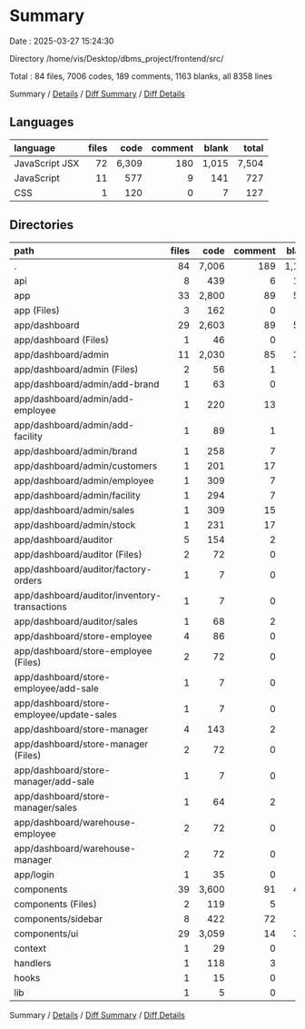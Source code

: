 # Summary

Date : 2025-03-27 15:24:30

Directory /home/vis/Desktop/dbms_project/frontend/src/

Total : 84 files,  7006 codes, 189 comments, 1163 blanks, all 8358 lines

Summary / [Details](details.md) / [Diff Summary](diff.md) / [Diff Details](diff-details.md)

## Languages
| language | files | code | comment | blank | total |
| :--- | ---: | ---: | ---: | ---: | ---: |
| JavaScript JSX | 72 | 6,309 | 180 | 1,015 | 7,504 |
| JavaScript | 11 | 577 | 9 | 141 | 727 |
| CSS | 1 | 120 | 0 | 7 | 127 |

## Directories
| path | files | code | comment | blank | total |
| :--- | ---: | ---: | ---: | ---: | ---: |
| . | 84 | 7,006 | 189 | 1,163 | 8,358 |
| api | 8 | 439 | 6 | 132 | 577 |
| app | 33 | 2,800 | 89 | 575 | 3,464 |
| app (Files) | 3 | 162 | 0 | 17 | 179 |
| app/dashboard | 29 | 2,603 | 89 | 550 | 3,242 |
| app/dashboard (Files) | 1 | 46 | 0 | 14 | 60 |
| app/dashboard/admin | 11 | 2,030 | 85 | 366 | 2,481 |
| app/dashboard/admin (Files) | 2 | 56 | 1 | 13 | 70 |
| app/dashboard/admin/add-brand | 1 | 63 | 0 | 14 | 77 |
| app/dashboard/admin/add-employee | 1 | 220 | 13 | 34 | 267 |
| app/dashboard/admin/add-facility | 1 | 89 | 1 | 26 | 116 |
| app/dashboard/admin/brand | 1 | 258 | 7 | 51 | 316 |
| app/dashboard/admin/customers | 1 | 201 | 17 | 43 | 261 |
| app/dashboard/admin/employee | 1 | 309 | 7 | 45 | 361 |
| app/dashboard/admin/facility | 1 | 294 | 7 | 52 | 353 |
| app/dashboard/admin/sales | 1 | 309 | 15 | 46 | 370 |
| app/dashboard/admin/stock | 1 | 231 | 17 | 42 | 290 |
| app/dashboard/auditor | 5 | 154 | 2 | 55 | 211 |
| app/dashboard/auditor (Files) | 2 | 72 | 0 | 19 | 91 |
| app/dashboard/auditor/factory-orders | 1 | 7 | 0 | 3 | 10 |
| app/dashboard/auditor/inventory-transactions | 1 | 7 | 0 | 3 | 10 |
| app/dashboard/auditor/sales | 1 | 68 | 2 | 30 | 100 |
| app/dashboard/store-employee | 4 | 86 | 0 | 25 | 111 |
| app/dashboard/store-employee (Files) | 2 | 72 | 0 | 19 | 91 |
| app/dashboard/store-employee/add-sale | 1 | 7 | 0 | 3 | 10 |
| app/dashboard/store-employee/update-sales | 1 | 7 | 0 | 3 | 10 |
| app/dashboard/store-manager | 4 | 143 | 2 | 52 | 197 |
| app/dashboard/store-manager (Files) | 2 | 72 | 0 | 19 | 91 |
| app/dashboard/store-manager/add-sale | 1 | 7 | 0 | 3 | 10 |
| app/dashboard/store-manager/sales | 1 | 64 | 2 | 30 | 96 |
| app/dashboard/warehouse-employee | 2 | 72 | 0 | 19 | 91 |
| app/dashboard/warehouse-manager | 2 | 72 | 0 | 19 | 91 |
| app/login | 1 | 35 | 0 | 8 | 43 |
| components | 39 | 3,600 | 91 | 437 | 4,128 |
| components (Files) | 2 | 119 | 5 | 27 | 151 |
| components/sidebar | 8 | 422 | 72 | 53 | 547 |
| components/ui | 29 | 3,059 | 14 | 357 | 3,430 |
| context | 1 | 29 | 0 | 10 | 39 |
| handlers | 1 | 118 | 3 | 2 | 123 |
| hooks | 1 | 15 | 0 | 5 | 20 |
| lib | 1 | 5 | 0 | 2 | 7 |

Summary / [Details](details.md) / [Diff Summary](diff.md) / [Diff Details](diff-details.md)
